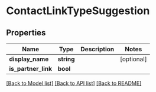 # ContactLinkTypeSuggestion

## Properties
Name | Type | Description | Notes
------------ | ------------- | ------------- | -------------
**display_name** | **string** |  | [optional] 
**is_partner_link** | **bool** |  | 

[[Back to Model list]](../README.md#documentation-for-models) [[Back to API list]](../README.md#documentation-for-api-endpoints) [[Back to README]](../README.md)


